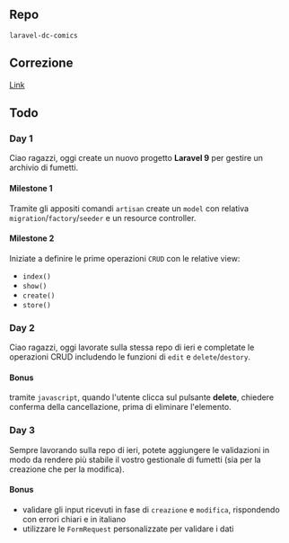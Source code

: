 ## Repo
`laravel-dc-comics`

## Correzione
[Link](https://github.com/Guybrush3791/bool-112-laravel-dc-comics)

## Todo
### Day 1
Ciao ragazzi,
oggi create un nuovo progetto **Laravel 9** per gestire un archivio di fumetti.

#### Milestone 1
Tramite gli appositi comandi `artisan` create un `model` con relativa `migration`/`factory`/`seeder` e un resource controller.

#### Milestone 2
Iniziate a definire le prime operazioni `CRUD` con le relative view:
- `index()`
- `show()`
- `create()`
- `store()`

### Day 2
Ciao ragazzi,
oggi lavorate sulla stessa repo di ieri e completate le operazioni CRUD includendo le funzioni di `edit` e `delete`/`destory`.

#### Bonus
tramite `javascript`, quando l'utente clicca sul pulsante **delete**, chiedere conferma della cancellazione, prima di eliminare l'elemento.

### Day 3
Sempre lavorando sulla repo di ieri, potete aggiungere le validazioni in modo da rendere più stabile il vostro gestionale di fumetti (sia per la creazione che per la modifica).

#### Bonus
- validare gli input ricevuti in fase di `creazione` e `modifica`, rispondendo con errori chiari e in italiano
- utilizzare le `FormRequest` personalizzate per validare i dati